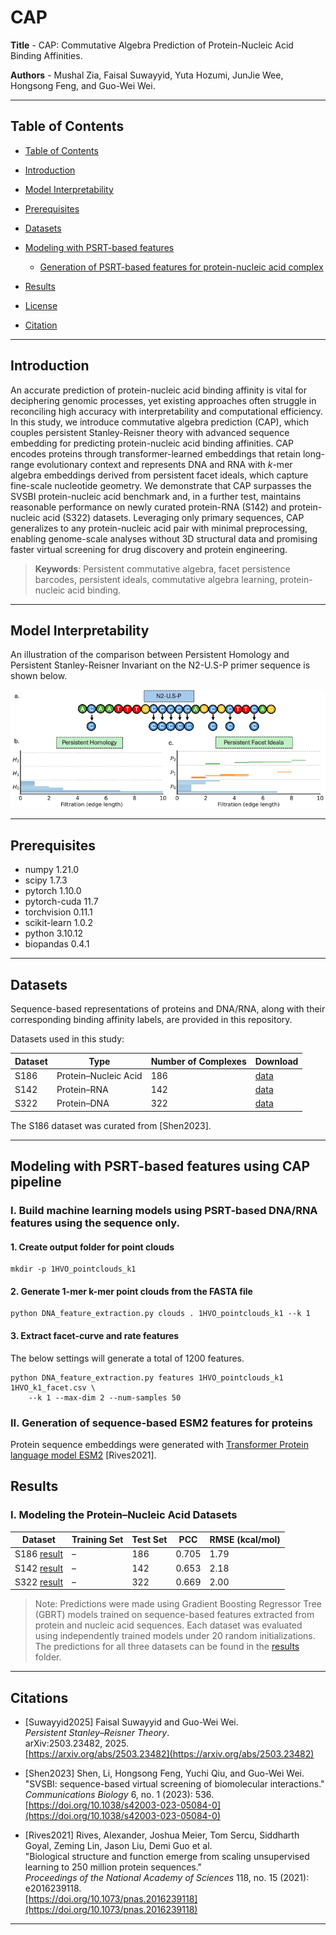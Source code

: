 # CAP

**Title** - CAP: Commutative Algebra Prediction of Protein-Nucleic Acid Binding Affinities.

**Authors** - Mushal Zia, Faisal Suwayyid, Yuta Hozumi, JunJie Wee, Hongsong Feng, and Guo-Wei Wei.

---

## Table of Contents

- [Table of Contents](#table-of-contents)
- [Introduction](#introduction)
- [Model Interpretability](#model-Interpretability)
- [Prerequisites](#prerequisites)
- [Datasets](#datasets)
- [Modeling with PSRT-based features](#Modeling-with-PSRT-based-features)
    - [Generation of PSRT-based features for protein-nucleic acid complex](#II-Generation-of-PSRT-based-features-for-protein-ligand-complex)

- [Results](#results)
- [License](#license)
- [Citation](#citation)

---

## Introduction

An accurate prediction of protein-nucleic acid binding affinity is vital for deciphering genomic processes, yet existing approaches often struggle in reconciling high accuracy with interpretability and computational efficiency. In this study, we introduce commutative algebra prediction (CAP), which couples persistent Stanley-Reisner theory with advanced sequence embedding  for predicting protein-nucleic acid binding affinities. CAP encodes proteins through transformer-learned embeddings that retain long-range evolutionary context and represents DNA and RNA with $\textit{k}$-mer algebra embeddings derived from persistent facet ideals, which capture fine-scale nucleotide geometry. We demonstrate that CAP surpasses the SVSBI protein-nucleic acid benchmark and, in a further test, maintains reasonable performance on newly curated protein-RNA (S142) and protein-nucleic acid (S322) datasets. Leveraging only primary sequences, CAP generalizes to any protein-nucleic acid pair with minimal preprocessing, enabling genome-scale analyses without 3D structural data and promising faster virtual screening for drug discovery and protein engineering.

> **Keywords**: Persistent commutative algebra, facet persistence barcodes, persistent ideals, commutative algebra learning, protein-nucleic acid binding.

---

## Model Interpretability

An illustration of the comparison between Persistent Homology and Persistent Stanley-Reisner Invariant on the N2-U.S-P primer sequence is shown below.

![Model Implementation](covid.png)

---

## Prerequisites

- numpy                     1.21.0
- scipy                     1.7.3
- pytorch                   1.10.0 
- pytorch-cuda              11.7
- torchvision               0.11.1
- scikit-learn              1.0.2
- python                    3.10.12
- biopandas                 0.4.1
--- 

## Datasets

Sequence-based representations of proteins and DNA/RNA, along with their corresponding binding affinity labels, are provided in this repository.

Datasets used in this study:

| Dataset | Type                 | Number of Complexes | Download                     |
|---------|----------------------|---------------------|------------------------------|
| S186    | Protein–Nucleic Acid | 186                 | [data](./Datasets/S186.csv) |
| S142    | Protein–RNA          | 142                 | [data](./Datasets/S142.csv) |
| S322    | Protein–DNA          | 322                 | [data](./Datasets/S322.csv) |

The S186 dataset was curated from [Shen2023].

---

## Modeling with PSRT-based features using CAP pipeline

### I. Build machine learning models using PSRT-based DNA/RNA features using the sequence only.

#### 1. Create output folder for point clouds
```shell
mkdir -p 1HVO_pointclouds_k1
```
#### 2. Generate 1-mer k-mer point clouds from the FASTA file
```shell
python DNA_feature_extraction.py clouds . 1HVO_pointclouds_k1 --k 1
```
#### 3. Extract facet-curve and rate features
The below settings will generate a total of 1200 features. 
```shell
python DNA_feature_extraction.py features 1HVO_pointclouds_k1 1HVO_k1_facet.csv \
    --k 1 --max-dim 2 --num-samples 50
```
### II. Generation of sequence-based ESM2 features for proteins
Protein sequence embeddings were generated with [Transformer Protein language model ESM2](https://github.com/facebookresearch/esm) [Rives2021].


## Results

### I. Modeling the Protein–Nucleic Acid Datasets

| Dataset | Training Set | Test Set | PCC  | RMSE (kcal/mol) |  
|---------|--------------|----------|------|------------------|  
| S186 [result](./Results/S186_predictions.csv) | – | 186 | 0.705 | 1.79 |  
| S142 [result](./Results/S142_predictions.csv) | – | 142 | 0.653 | 2.18 |  
| S322 [result](./Results/S322_predictions.csv) | – | 322 | 0.669 | 2.00 |

> Note: Predictions were made using Gradient Boosting Regressor Tree (GBRT) models trained on sequence-based features extracted from protein and nucleic acid sequences. Each dataset was evaluated using independently trained models under 20 random initializations. The predictions for all three datasets can be found in the [results](./Results) folder.

---

## Citations

- [Suwayyid2025] Faisal Suwayyid and Guo-Wei Wei.  
  *Persistent Stanley–Reisner Theory*.  
  arXiv:2503.23482, 2025.  
  [https://arxiv.org/abs/2503.23482](https://arxiv.org/abs/2503.23482)
  
- [Shen2023] Shen, Li, Hongsong Feng, Yuchi Qiu, and Guo-Wei Wei.  
  "SVSBI: sequence-based virtual screening of biomolecular interactions."  
  *Communications Biology* 6, no. 1 (2023): 536.  
  [https://doi.org/10.1038/s42003-023-05084-0](https://doi.org/10.1038/s42003-023-05084-0)

- [Rives2021] Rives, Alexander, Joshua Meier, Tom Sercu, Siddharth Goyal, Zeming Lin, Jason Liu, Demi Guo et al.  
  "Biological structure and function emerge from scaling unsupervised learning to 250 million protein sequences."  
  *Proceedings of the National Academy of Sciences* 118, no. 15 (2021): e2016239118.  
  [https://doi.org/10.1073/pnas.2016239118](https://doi.org/10.1073/pnas.2016239118)


---

